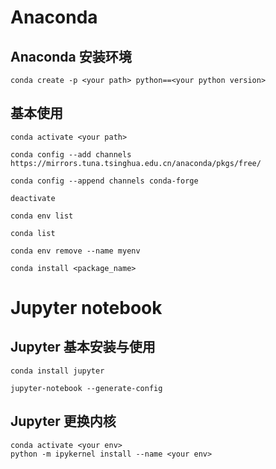 # Anaconda
## Anaconda 安装环境
```
conda create -p <your path> python==<your python version>
```
## 基本使用
```
conda activate <your path>

conda config --add channels https://mirrors.tuna.tsinghua.edu.cn/anaconda/pkgs/free/

conda config --append channels conda-forge

deactivate

conda env list

conda list

conda env remove --name myenv

conda install <package_name>
```

# Jupyter notebook

## Jupyter 基本安装与使用
``` 
conda install jupyter

jupyter-notebook --generate-config
```

## Jupyter 更换内核
```
conda activate <your env>
python -m ipykernel install --name <your env>
```
